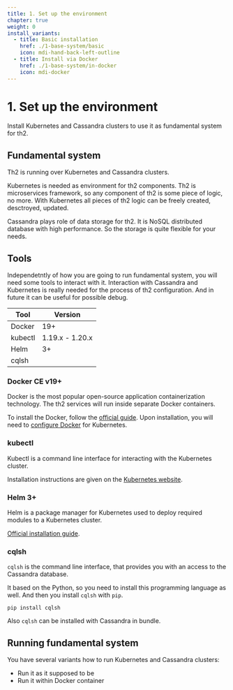 ```yaml
---
title: 1. Set up the environment
chapter: true
weight: 0
install_variants:
  - title: Basic installation
    href: ./1-base-system/basic
    icon: mdi-hand-back-left-outline
  - title: Install via Docker
    href: ./1-base-system/in-docker
    icon: mdi-docker
---
```

# 1. Set up the environment
Install Kubernetes and Cassandra clusters to use it as fundamental system for th2.


<!--more-->

## Fundamental system

Th2 is running over Kubernetes and Cassandra clusters.

Kubernetes is needed as environment for th2 components. Th2 is microservices framework, so any component of th2 is some piece of logic, no more. With Kubernetes all pieces of th2 logic can be freely created, desctroyed, updated.

Cassandra plays role of data storage for th2. It is NoSQL distributed database with high performance. So the storage is quite flexible for your needs.

## Tools

Independetntly of how you are going to run fundamental system, you will need some tools to interact with it. Interaction with Cassandra and Kubernetes is really needed for the process of th2 configuration. And in future it can be useful for possible debug.

| Tool    | Version         |
| ------- | --------------- |
| Docker  | 19+             |
| kubectl | 1.19.x - 1.20.x |
| Helm    | 3+              |
| cqlsh   |                 |

### Docker CE v19+

Docker is the most popular open-source application containerization technology.
The th2 services will run inside separate Docker containers.

To install the Docker, follow the [official guide](https://docs.docker.com/engine/install/). Upon installation, you will need to [configure Docker](https://kubernetes.io/docs/setup/production-environment/container-runtimes/#docker) for Kubernetes.

### kubectl

Kubectl is a command line interface for interacting with the Kubernetes cluster.

Installation instructions are given on the [Kubernetes website](https://kubernetes.io/docs/tasks/tools/#kubectl).

### Helm 3+

Helm is a package manager for Kubernetes used to deploy required modules to a Kubernetes cluster.

[Official installation guide](https://helm.sh/docs/intro/install/).

### cqlsh

`cqlsh` is the command line interface, that provides you with an access to the Cassandra database.

It based on the Python, so you need to install this programming language as well. And then you install `cqlsh` with `pip`.

```shell
pip install cqlsh
```

Also `cqlsh` can be installed with Cassandra in bundle.

## Running fundamental system

You have several variants how to run Kubernetes and Cassandra clusters:
- Run it as it supposed to be
- Run it within Docker container

<recommendations :items="install_variants" ></recommendations>
